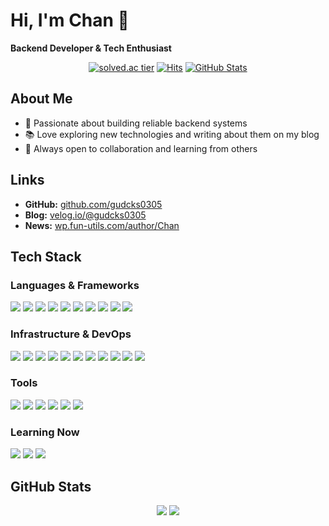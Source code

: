 # Hi, I'm Chan 👋

**Backend Developer & Tech Enthusiast**

<div align="center">
  
  [![solved.ac tier](http://mazassumnida.wtf/api/v2/generate_badge?boj=gudcks0305)](https://solved.ac/gudcks0305)
  [![Hits](https://hits.seeyoufarm.com/api/count/incr/badge.svg?url=https%3A%2F%2Fgithub.com%2Fgudcks0305&count_bg=%2379C83D&title_bg=%23555555&icon=&icon_color=%23E7E7E7&title=hits&edge_flat=false)](https://hits.seeyoufarm.com)
  [![GitHub Stats](https://github-readme-stats.vercel.app/api?username=gudcks0305&show_icons=true&theme=radical)](https://github.com/gudcks0305/github-readme-stats)

</div>

## About Me

- 🌱 Passionate about building reliable backend systems
- 📚 Love exploring new technologies and writing about them on my blog
- 🤝 Always open to collaboration and learning from others

## Links

- **GitHub:** [github.com/gudcks0305](https://github.com/gudcks0305)
- **Blog:** [velog.io/@gudcks0305](https://velog.io/@gudcks0305)
- **News:** [wp.fun-utils.com/author/Chan](https://wp.fun-utils.com/author/Chan)

## Tech Stack

### Languages & Frameworks
<div align="left">
  <img src="https://img.shields.io/badge/Java-007396?style=for-the-badge&logo=java&logoColor=white">
  <img src="https://img.shields.io/badge/Gradle-02303A?style=for-the-badge&logo=gradle&logoColor=white">
  <img src="https://img.shields.io/badge/Spring_Boot-6DB33F?style=for-the-badge&logo=springboot&logoColor=white">
  <img src="https://img.shields.io/badge/Spring_Security-6DB33F?style=for-the-badge&logo=Spring_Security&logoColor=white">
  <img src="https://img.shields.io/badge/Spring_Data_JPA-6DB33F?style=for-the-badge&logo=Spring&logoColor=white">
  <img src="https://img.shields.io/badge/Spring_MVC-6DB33F?style=for-the-badge&logo=Spring&logoColor=white">
  <img src="https://img.shields.io/badge/Spring_Cloud-6DB33F?style=for-the-badge&logo=Spring&logoColor=white">
  <img src="https://img.shields.io/badge/QueryDSL-0769AD?style=for-the-badge&logoColor=white">
  <img src="https://img.shields.io/badge/Python-3776AB?style=for-the-badge&logo=python&logoColor=white">
  <img src="https://img.shields.io/badge/FastAPI-009688?style=for-the-badge&logo=fastapi&logoColor=white">
</div>

### Infrastructure & DevOps
<div align="left">
  <img src="https://img.shields.io/badge/MySQL-4479A1?style=for-the-badge&logo=mysql&logoColor=white">
  <img src="https://img.shields.io/badge/Redis-DC382D?style=for-the-badge&logo=redis&logoColor=white">
  <img src="https://img.shields.io/badge/Apache_Kafka-231F20?style=for-the-badge&logo=Apache_Kafka&logoColor=white">
  <img src="https://img.shields.io/badge/Apache_Tomcat-F8DC75?style=for-the-badge&logo=Apache_Tomcat&logoColor=black">
  <img src="https://img.shields.io/badge/Kubernetes-326CE5?style=for-the-badge&logo=kubernetes&logoColor=white">
  <img src="https://img.shields.io/badge/ArgoCD-EF7B4D?style=for-the-badge&logo=argo&logoColor=white">
  <img src="https://img.shields.io/badge/Let's_Encrypt-003A70?style=for-the-badge&logo=Let's_Encrypt&logoColor=white">
  <img src="https://img.shields.io/badge/Nginx-009639?style=for-the-badge&logo=nginx&logoColor=white">
  <img src="https://img.shields.io/badge/Docker-2496ED?style=for-the-badge&logo=docker&logoColor=white">
  <img src="https://img.shields.io/badge/AWS-232F3E?style=for-the-badge&logo=amazonaws&logoColor=white">
  <img src="https://img.shields.io/badge/Oracle_Cloud-F80000?style=for-the-badge&logo=oracle&logoColor=white">
</div>

### Tools
<div align="left">
  <img src="https://img.shields.io/badge/Git-F05032?style=for-the-badge&logo=git&logoColor=white">
  <img src="https://img.shields.io/badge/GitHub-181717?style=for-the-badge&logo=github&logoColor=white">
  <img src="https://img.shields.io/badge/Ubuntu-E95420?style=for-the-badge&logo=ubuntu&logoColor=white">
  <img src="https://img.shields.io/badge/IntelliJ-000000?style=for-the-badge&logo=intellij-idea&logoColor=white">
  <img src="https://img.shields.io/badge/VS_Code-007ACC?style=for-the-badge&logo=visual-studio-code&logoColor=white">
  <img src="https://img.shields.io/badge/Vim-019733?style=for-the-badge&logo=vim&logoColor=white">
</div>

### Learning Now
<div align="left">
  <img src="https://img.shields.io/badge/Kubernetes-326CE5?style=for-the-badge&logo=kubernetes&logoColor=white">
  <img src="https://img.shields.io/badge/AWS-232F3E?style=for-the-badge&logo=amazon-aws&logoColor=white">
  <img src="https://img.shields.io/badge/Go-00ADD8?style=for-the-badge&logo=go&logoColor=white">
</div>

## GitHub Stats

<div align="center">
  <img src="https://github-readme-stats.vercel.app/api?username=gudcks0305&show_icons=true&theme=dark" />
  <img src="https://github-readme-streak-stats.herokuapp.com/?user=gudcks0305&theme=dark" />
</div>

